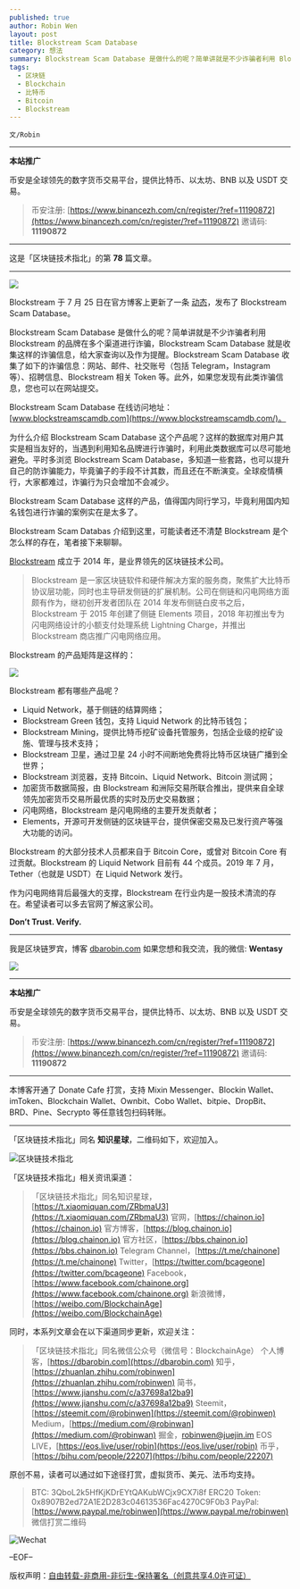 ```yaml
---
published: true
author: Robin Wen
layout: post
title: Blockstream Scam Database
category: 想法
summary: Blockstream Scam Database 是做什么的呢？简单讲就是不少诈骗者利用 Blockstream 的品牌在多个渠道进行诈骗，Blockstream Scam Database 就是收集这样的诈骗信息，给大家查询以及作为提醒。Blockstream Scam Database 收集了如下的诈骗信息：网站、邮件、社交账号（包括 Telegram，Instagram 等）、招聘信息、Blockstream 相关 Token 等。此外，如果您发现有此类诈骗信息，您也可以在网站提交。Blockstream 的大部分技术人员都来自于 Bitcoin Core，或曾对 Bitcoin Core 有过贡献。Blockstream 的 Liquid Network 目前有 44 个成员。2019 年 7 月，Tether（也就是 USDT）在 Liquid Network 发行。作为闪电网络背后最强大的支撑，Blockstream 在行业内是一股技术清流的存在。希望读者可以多去官网了解这家公司。Don’t Trust. Verify.
tags:
  - 区块链
  - Blockchain
  - 比特币
  - Bitcoin
  - Blockstream
---
```


`文/Robin`

***

**本站推广**

币安是全球领先的数字货币交易平台，提供比特币、以太坊、BNB 以及 USDT 交易。

> 币安注册: [https://www.binancezh.com/cn/register/?ref=11190872](https://www.binancezh.com/cn/register/?ref=11190872)
> 邀请码: **11190872**

***

这是「区块链技术指北」的第 **78** 篇文章。

***

![](https://cdn.dbarobin.com/neds17y.png)

Blockstream 于 7 月 25 日在官方博客上更新了一条 [动态](https://blockstream.com/2020/07/25/en-introducing-the-blockstream-scam-database/)，发布了 Blockstream Scam Database。

Blockstream Scam Database 是做什么的呢？简单讲就是不少诈骗者利用 Blockstream 的品牌在多个渠道进行诈骗，Blockstream Scam Database 就是收集这样的诈骗信息，给大家查询以及作为提醒。Blockstream Scam Database 收集了如下的诈骗信息：网站、邮件、社交账号（包括 Telegram，Instagram 等）、招聘信息、Blockstream 相关 Token 等。此外，如果您发现有此类诈骗信息，您也可以在网站提交。

Blockstream Scam Database 在线访问地址：[www.blockstreamscamdb.com](https://www.blockstreamscamdb.com/)。

为什么介绍 Blockstream Scam Database 这个产品呢？这样的数据库对用户其实是相当友好的，当遇到利用知名品牌进行诈骗时，利用此类数据库可以尽可能地避免。平时多浏览 Blockstream Scam Database，多知道一些套路，也可以提升自己的防诈骗能力，毕竟骗子的手段不计其数，而且还在不断演变。全球疫情横行，大家都难过，诈骗行为只会增加不会减少。

Blockstream Scam Database 这样的产品，值得国内同行学习，毕竟利用国内知名钱包进行诈骗的案例实在是太多了。

Blockstream Scam Databas 介绍到这里，可能读者还不清楚 Blockstream 是个怎么样的存在，笔者接下来聊聊。

[Blockstream](https://blockstream.com/) 成立于 2014 年，是业界领先的区块链技术公司。

> Blockstream 是一家区块链软件和硬件解决方案的服务商，聚焦扩大比特币协议层功能，同时也主导研发侧链的扩展机制。公司在侧链和闪电网络方面颇有作为，继初创开发者团队在 2014 年发布侧链白皮书之后，Blockstream 于 2015 年创建了侧链 Elements 项目，2018 年初推出专为闪电网络设计的小额支付处理系统 Lightning Charge，并推出 Blockstream 商店推广闪电网络应用。

Blockstream 的产品矩阵是这样的：

![](https://cdn.dbarobin.com/h3t63ui.png)

Blockstream 都有哪些产品呢？

* Liquid Network，基于侧链的结算网络；
* Blockstream Green 钱包，支持 Liquid Network 的比特币钱包；
* Blockstream Mining，提供比特币挖矿设备托管服务，包括企业级的挖矿设施、管理与技术支持；
* Blockstream 卫星，通过卫星 24 小时不间断地免费将比特币区块链广播到全世界；
* Blockstream 浏览器，支持 Bitcoin、Liquid Network、Bitcoin 测试网；
* 加密货币数据简报，由 Blockstream 和洲际交易所联合推出，提供来自全球领先加密货币交易所最优质的实时及历史交易数据；
* 闪电网络，Blockstream 是闪电网络的主要开发贡献者；
* Elements，开源可开发侧链的区块链平台，提供保密交易及已发行资产等强大功能的访问。

Blockstream 的大部分技术人员都来自于 Bitcoin Core，或曾对 Bitcoin Core 有过贡献。Blockstream 的 Liquid Network 目前有 44 个成员。2019 年 7 月，Tether（也就是 USDT）在 Liquid Network 发行。

作为闪电网络背后最强大的支撑，Blockstream 在行业内是一股技术清流的存在。希望读者可以多去官网了解这家公司。

**Don’t Trust. Verify.**

***

我是区块链罗宾，博客 [dbarobin.com](https://dbarobin.com/)
如果您想和我交流，我的微信: **Wentasy**

![](https://cdn.dbarobin.com/v4yywe2.png)

***

**本站推广**

币安是全球领先的数字货币交易平台，提供比特币、以太坊、BNB 以及 USDT 交易。

> 币安注册: [https://www.binancezh.com/cn/register/?ref=11190872](https://www.binancezh.com/cn/register/?ref=11190872)
> 邀请码: **11190872**

***

本博客开通了 Donate Cafe 打赏，支持 Mixin Messenger、Blockin Wallet、imToken、Blockchain Wallet、Ownbit、Cobo Wallet、bitpie、DropBit、BRD、Pine、Secrypto 等任意钱包扫码转账。

<center>
    <div class="--donate-button"
         data-button-id="f8b9df0d-af9a-460d-8258-d3f435445075"
    ></div>
</center>

***

「区块链技术指北」同名 **知识星球**，二维码如下，欢迎加入。

![区块链技术指北](https://cdn.dbarobin.com/3YzonTR.png)

「区块链技术指北」相关资讯渠道：

> 「区块链技术指北」同名知识星球，[https://t.xiaomiquan.com/ZRbmaU3](https://t.xiaomiquan.com/ZRbmaU3)
> 官网，[https://chainon.io](https://chainon.io)
> 官方博客，[https://blog.chainon.io](https://blog.chainon.io)
> 官方社区，[https://bbs.chainon.io](https://bbs.chainon.io)
> Telegram Channel，[https://t.me/chainone](https://t.me/chainone)
> Twitter，[https://twitter.com/bcageone](https://twitter.com/bcageone)
> Facebook，[https://www.facebook.com/chainone.org](https://www.facebook.com/chainone.org)
> 新浪微博，[https://weibo.com/BlockchainAge](https://weibo.com/BlockchainAge)

同时，本系列文章会在以下渠道同步更新，欢迎关注：

> 「区块链技术指北」同名微信公众号（微信号：BlockchainAge）
> 个人博客，[https://dbarobin.com](https://dbarobin.com)
> 知乎，[https://zhuanlan.zhihu.com/robinwen](https://zhuanlan.zhihu.com/robinwen)
> 简书，[https://www.jianshu.com/c/a37698a12ba9](https://www.jianshu.com/c/a37698a12ba9)
> Steemit，[https://steemit.com/@robinwen](https://steemit.com/@robinwen)
> Medium，[https://medium.com/@robinwan](https://medium.com/@robinwan)
> 掘金，[robinwen@juejin.im](https://juejin.im/user/5673ccae60b2260ee435f89a/posts)
> EOS LIVE，[https://eos.live/user/robin](https://eos.live/user/robin)
> 币乎，[https://bihu.com/people/22207](https://bihu.com/people/22207)

原创不易，读者可以通过如下途径打赏，虚拟货币、美元、法币均支持。

> BTC: 3QboL2k5HfKjKDrEYtQAKubWCjx9CX7i8f
> ERC20 Token: 0x8907B2ed72A1E2D283c04613536Fac4270C9F0b3
> PayPal: [https://www.paypal.me/robinwen](https://www.paypal.me/robinwen)
> 微信打赏二维码

![Wechat](https://cdn.dbarobin.com/SzoNl5b.jpg)

–EOF–

版权声明：[自由转载-非商用-非衍生-保持署名（创意共享4.0许可证）](http://creativecommons.org/licenses/by-nc-nd/4.0/deed.zh)